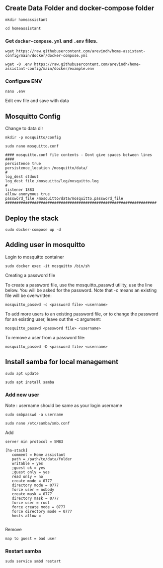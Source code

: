 
## Create Data Folder and docker-compose folder

`mkdir homeassistant`

`cd homeassistant`

### Get `docker-compose.yml` and `.env` files.

`wget https://raw.githubusercontent.com/arevindh/home-assistant-config/main/docker/docker-compose.yml`

`wget -O .env https://raw.githubusercontent.com/arevindh/home-assistant-config/main/docker/example.env`

### Configure ENV

`nano .env`

Edit env file and save with data

## Mosquitto Config

Change to data dir 

`mkdir -p mosquitto/config`

`sudo nano mosquitto.conf`

```
#### mosquitto.conf file contents - Dont give spaces between lines ####
persistence true
persistence_location /mosquitto/data/
#
log_dest stdout
log_dest file /mosquitto/log/mosquitto.log
#
listener 1883
allow_anonymous true
password_file /mosquitto/data/mosquitto.password_file
####################################################################

```

## Deploy the stack

`sudo docker-compose up -d`

## Adding user in mosquitto 

Login to mosquitto container

`sudo docker exec -it mosquitto /bin/sh`

Creating a password file

To create a password file, use the mosquitto_passwd utility, use the line below. You will be asked for the password. Note that -c means an existing file will be overwritten:

`mosquitto_passwd -c <password file> <username>`

To add more users to an existing password file, or to change the password for an existing user, leave out the -c argument:

`mosquitto_passwd <password file> <username>`

To remove a user from a password file:

`mosquitto_passwd -D <password file> <username>`


## Install samba for local management 

`sudo apt update`

`sudo apt install samba`

### Add new user 

Note : username should be same as your login username

`sudo smbpasswd -a username`

`sudo nano /etc/samba/smb.conf`

Add

```
server min protocol = SMB3

[ha-stack]
   comment = Home assistant
   path = /path/to/data/folder
   writable = yes
   ;guest ok = yes
   ;guest only = yes
   read only = no
   create mode = 0777
   directory mode = 0777
   force user = nobody
   create mask = 0777
   directory mask = 0777
   force user = root
   force create mode = 0777
   force directory mode = 0777
   hosts allow =
   
````

Remove 

```
map to guest = bad user
```

### Restart samba

`sudo service smbd restart`
